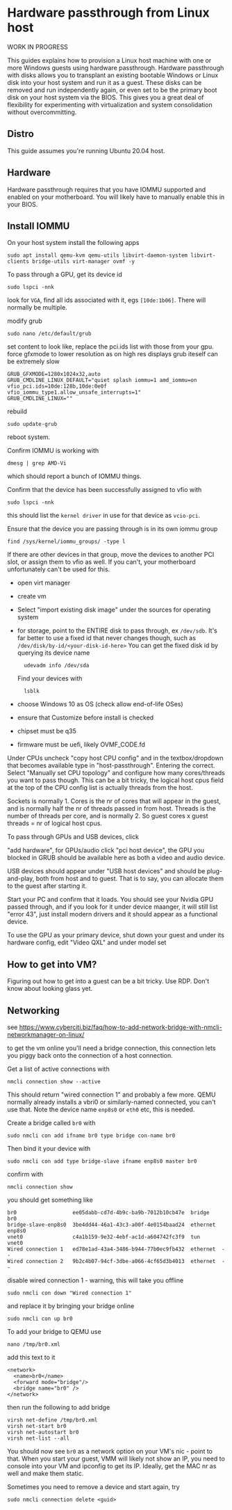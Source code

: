 # Hardware passthrough from Linux host

WORK IN PROGRESS

This guides explains how to provision a Linux host machine with one or more Windows guests using hardware passthrough. Hardware passthrough with disks allows you to transplant
an existing bootable Windows or Linux disk into your host system and run it as a guest. These disks can be removed and run independently again, or even set to be the primary 
boot disk on your host system via the BIOS. This gives you a great deal of flexibility for experimenting with virtualization and system consolidation without overcommitting.

## Distro

This guide assumes you're running Ubuntu 20.04 host.

## Hardware

Hardware passthrough requires that you have IOMMU supported and enabled on your motherboard. You will likely have to manually enable this in your BIOS.

## Install IOMMU

On your host system install the following apps

    sudo apt install qemu-kvm qemu-utils libvirt-daemon-system libvirt-clients bridge-utils virt-manager ovmf -y

To pass through a GPU, get its device id

    sudo lspci -nnk

look for `VGA`, find all ids associated with it, egs `[10de:1b06]`. There will normally be multiple.

modify grub 

    sudo nano /etc/default/grub

set content to look like, replace the pci.ids list with those from your gpu. force gfxmode to lower resolution as on high res displays grub iteself can be extremely slow 

    GRUB_GFXMODE=1280x1024x32,auto
    GRUB_CMDLINE_LINUX_DEFAULT="quiet splash iommu=1 amd_iommu=on vfio_pci.ids=10de:128b,10de:0e0f vfio_iommu_type1.allow_unsafe_interrupts=1"
    GRUB_CMDLINE_LINUX=""

rebuild 

    sudo update-grub

reboot system.

Confirm IOMMU is working with 

    dmesg | grep AMD-Vi

which should report a bunch of IOMMU things.

Confirm that the device has been successfully assigned to vfio with 

    sudo lspci -nnk
    
this should list the `kernel driver` in use for that device as `vcio-pci`.

Ensure that the device you are passing through is in its own iommu group

    find /sys/kernel/iommu_groups/ -type l

If there are other devices in that group, move the devices to another PCI slot, or assign them to vfio as well. If you can't, your motherboard unfortunately can't be used for this.

- open virt manager 
- create vm
- Select "import existing disk image" under the sources for operating system
- for storage, point to the ENTIRE disk to pass through, ex `/dev/sdb`. It's far better to use a fixed id that never changes though, such as `/dev/disk/by-id/<your-disk-id-here>`
  You can get the fixed disk id by querying its device name

        udevadm info /dev/sda

  Find your devices with 
        
        lsblk

- choose Windows 10 as OS (check allow end-of-life OSes)
- ensure that Customize before install is checked
- chipset must be q35
- firmware must be uefi, likely OVMF_CODE.fd

Under CPUs uncheck "copy host CPU config" and in the textbox/dropdown that becomes available type in "host-passthrough". Entering the correct.
Select "Manually set CPU topology" and configure how many cores/threads you want to pass though. This can be a bit tricky, the logical host cpus field at the top 
of the CPU config list is actually threads from the host.

Sockets is normally 1.
Cores is the nr of cores that will appear in the guest, and is normally half the nr of threads passed in from host.
Threads is the number of threads per core, and is normally 2. So guest cores x guest threads = nr of logical host cpus.

To pass through GPUs and USB devices, click

"add hardware", for GPUs/audio click "pci host device", the GPU you blocked in GRUB should be available here as both a video and audio device.

USB devices should appear under "USB host devices" and should be plug-and-play, both from host and to guest. That is to say, you can allocate them to the guest
after starting it. 

Start your PC and confirm that it loads. You should see your Nvidia GPU passed through, and if you look for it under device maanger, it will still list "error 43", 
just install modern drivers and it should appear as a functional device.

To use the GPU as your primary device, shut down your guest and under its hardware config, edit "Video QXL" and under model set  

## How to get into VM?

Figuring out how to get into a guest can be a bit tricky.
Use RDP. Don't know about looking glass yet.

## Networking

see https://www.cyberciti.biz/faq/how-to-add-network-bridge-with-nmcli-networkmanager-on-linux/

to get the vm online you'll need a bridge connection, this connection lets you piggy back onto the connection of a host connection.

Get a list of active connections with 

    nmcli connection show --active 

This should return "wired connection 1" and probably a few more. QEMU normally already installs a vbri0 or similarly-named connected, you can't use that. Note the device name `enp8s0` or `eth0` etc, this is needed.

Create a bridge called `br0` with

    sudo nmcli con add ifname br0 type bridge con-name br0

Then bind it your device with

    sudo nmcli con add type bridge-slave ifname enp8s0 master br0

confirm with

    nmcli connection show
    
you should get something like

    br0                  ee05dabb-cd7d-4b9c-ba9b-7012b10cb47e  bridge    br0    
    bridge-slave-enp8s0  3be4dd44-46a1-43c3-a00f-4e0154baad24  ethernet  enp8s0 
    vnet0                c4a1b159-9e32-4ebf-ac1d-a604742fc3f9  tun       vnet0  
    Wired connection 1   ed78e1ad-43a4-3486-b944-77b0ec9fb432  ethernet  --     
    Wired connection 2   9b2c4b07-94cf-3dbe-a066-4cf65d3b4013  ethernet  --   
    
    
disable wired connection 1 - warning, this will take you offline

    sudo nmcli con down "Wired connection 1"
    
and replace it by bringing your bridge online

    sudo nmcli con up br0
    
To add your bridge to QEMU use

    nano /tmp/br0.xml

add this text to it

    <network>
      <name>br0</name>
      <forward mode="bridge"/>
      <bridge name="br0" />
    </network>

then run the following to add bridge 

    virsh net-define /tmp/br0.xml
    virsh net-start br0
    virsh net-autostart br0
    virsh net-list --all
    
You should now see `br0` as a network option on your VM's nic - point to that. When you start your guest, VMM will likely not show an IP, you need to console into your VM and ipconfig to get its IP. Ideally, get the MAC nr as well and make them static.

Sometimes you need to remove a device and start again, try

    sudo nmcli connection delete <guid>
    
